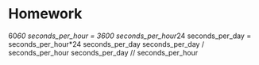 # Homework
60*60
seconds_per_hour = 3600
seconds_per_hour*24
seconds_per_day = seconds_per_hour*24
seconds_per_day
seconds_per_day / seconds_per_hour
seconds_per_day // seconds_per_hour
